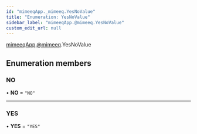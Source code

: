 ```yaml
---
id: "mimeeqApp._mimeeq.YesNoValue"
title: "Enumeration: YesNoValue"
sidebar_label: "mimeeqApp.@mimeeq.YesNoValue"
custom_edit_url: null
---
```


[mimeeqApp](../modules/mimeeqApp.md).[@mimeeq](../namespaces/mimeeqApp._mimeeq.md).YesNoValue

## Enumeration members

### NO

• **NO** = `"NO"`

___

### YES

• **YES** = `"YES"`
